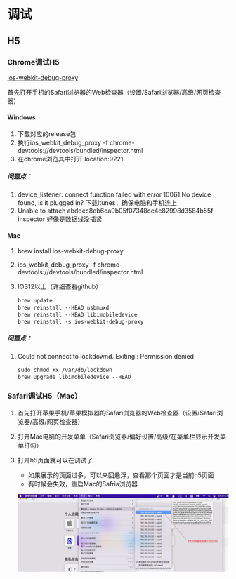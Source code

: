 # 调试

## H5

### Chrome调试H5

[ios-webkit-debug-proxy](https://github.com/google/ios-webkit-debug-proxy/releases)

首先打开手机的Safari浏览器的Web检查器（设置/Safari浏览器/高级/网页检查器）

####  Windows

1. 下载对应的release包
2. 执行ios_webkit_debug_proxy -f chrome-devtools://devtools/bundled/inspector.html
3. 在chrome浏览其中打开 location:9221

##### 问题点：

1. device_listener: connect function failed with  error 10061 No device found, is it plugged in?
   下载Itunes，确保电脑和手机连上
2. Unable to attach abddec8eb6da9b05f07348cc4c82998d3584b55f inspector
   好像是数据线没插紧

#### Mac

1. brew install ios-webkit-debug-proxy

2. ios_webkit_debug_proxy -f chrome-devtools://devtools/bundled/inspector.html

3. IOS12以上（详细查看github）
   ```shell
   brew update
   brew reinstall --HEAD usbmuxd
   brew reinstall --HEAD libimobiledevice
   brew reinstall -s ios-webkit-debug-proxy
   ```

##### 问题点：

1. Could not connect to lockdownd. Exiting.: Permission denied
   ```shell
   sudo chmod +x /var/db/lockdown
   brew upgrade libimobiledevice --HEAD
   ```

### Safari调试H5（Mac）

1. 首先打开苹果手机/苹果模拟器的Safari浏览器的Web检查器（设置/Safari浏览器/高级/网页检查器）

2. 打开Mac电脑的开发菜单（Safari浏览器/偏好设置/高级/在菜单栏显示开发菜单打勾）

3. 打开h5页面就可以在调试了

   + 如果展示的页面过多，可以来回悬浮，查看那个页面才是当前h5页面
   + 有时候会失效，重启Mac的Safria浏览器

   ![](images/ios_h5_safari_debug.jpg)